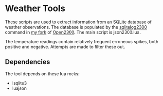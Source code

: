 Weather Tools
=============

These scripts are used to extract information from an SQLite database of
weather observations. The database is populated by the [sqlitelog2300]
command in [my fork][open2300fork] of [Open2300][open2300]. The main script
is json2300.lua.

[sqlitelog2300]: http://github.com/wezm/open2300/blob/master/sqlitelog2300.c
[open2300]: http://www.lavrsen.dk/foswiki/bin/view/Open2300/WebHome
[open2300fork]: http://github.com/wezm/open2300

The temperature readings contain relatively frequent erroneous spikes, both
positive and negative. Attempts are made to filter these out.

Dependencies
------------

The tool depends on these lua rocks:

* lsqlite3
* luajson
